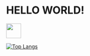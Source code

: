 # HELLO WORLD! 

<img src="https://media.giphy.com/media/vFKqnCdLPNOKc/giphy.gif" width="40" height="40" />


[![Top Langs](https://github-readme-stats.vercel.app/api/top-langs/?username=igorbavand&hide=javascript,html)](https://github.com/anuraghazra/github-readme-stats)




